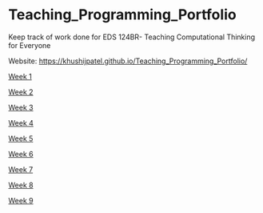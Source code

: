 # Teaching_Programming_Portfolio
Keep track of work done for EDS 124BR- Teaching Computational Thinking for Everyone

Website: https://khushijpatel.github.io/Teaching_Programming_Portfolio/

[Week 1](https://khushijpatel.github.io/Teaching_Programming_Portfolio/Week1/week1.html)

[Week 2](https://khushijpatel.github.io/Teaching_Programming_Portfolio/Week2/week2.html)

[Week 3](https://khushijpatel.github.io/Teaching_Programming_Portfolio/Week3/week3.html)

[Week 4](https://khushijpatel.github.io/Teaching_Programming_Portfolio/Week4/week4.html)

[Week 5](https://khushijpatel.github.io/Teaching_Programming_Portfolio/Week5/week5.html)

[Week 6](https://khushijpatel.github.io/Teaching_Programming_Portfolio/Week6/week6.html)

[Week 7](https://khushijpatel.github.io/Teaching_Programming_Portfolio/Week7/week7.html)

[Week 8](https://khushijpatel.github.io/Teaching_Programming_Portfolio/Week8/week8.html)

[Week 9](https://khushijpatel.github.io/Teaching_Programming_Portfolio/Week9/week9.html)